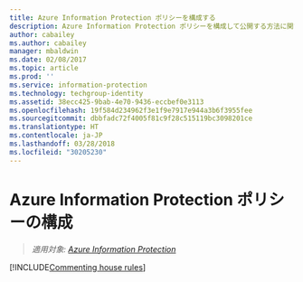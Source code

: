 ```yaml
---
title: Azure Information Protection ポリシーを構成する
description: Azure Information Protection ポリシーを構成して公開する方法に関する詳細情報。
author: cabailey
ms.author: cabailey
manager: mbaldwin
ms.date: 02/08/2017
ms.topic: article
ms.prod: ''
ms.service: information-protection
ms.technology: techgroup-identity
ms.assetid: 38ecc425-9bab-4e70-9436-eccbef0e3113
ms.openlocfilehash: 19f584d234962f3e1f9e7917e944a3b6f3955fee
ms.sourcegitcommit: dbbfadc72f4005f81c9f28c515119bc3098201ce
ms.translationtype: HT
ms.contentlocale: ja-JP
ms.lasthandoff: 03/28/2018
ms.locfileid: "30205230"
---
```

# <a name="configuring-the-azure-information-protection-policy"></a>Azure Information Protection ポリシーの構成 

>*適用対象: [Azure Information Protection](https://azure.microsoft.com/pricing/details/information-protection)*

[!INCLUDE[Commenting house rules](../includes/houserules.md)]
